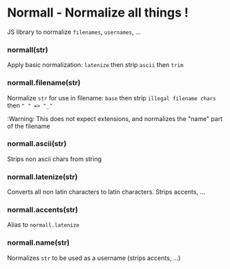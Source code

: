 Normall - Normalize all things !
=======

JS library to normalize `filenames`, `usernames`, ...


### normall(str)

Apply basic normalization: `latenize` then strip `ascii` then `trim`


### normall.filename(str)

Normalize `str` for use in filename: `base` then strip `illegal filename chars` then `" " => "_"`

:Warning: This does not expect extensions, and normalizes the "name" part of the filename


### normall.ascii(str)

Strips non ascii chars from string


### normall.latenize(str)

Converts all non latin characters to latin characters. Strips accents, ...


### normall.accents(str)

Alias to `normall.latenize`


### normall.name(str)

Normalizes `str` to be used as a username (strips accents, ...)
